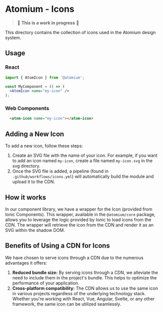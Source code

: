 # Atomium - Icons

> 🚧  **This is a work in progress** 🚧

This directory contains the collection of icons used in the Atomium design system.

## Usage

### React

```jsx
import { AtomIcon } from '@atomium';

const MyComponent = () => (
  <AtomIcon name="my-icon" />
);
```

### Web Components

```html
  <atom-icon name="my-icon"></atom-icon>
```

## Adding a New Icon
To add a new icon, follow these steps:

1. Create an SVG file with the name of your icon. For example, if you want to add an icon named `my-icon`, create a file named `my-icon.svg` in the svg directory.
2. Once the SVG file is added, a pipeline (found in `.github/workflows/icons.yml`) will automatically build the module and upload it to the CDN.

## How it works

In our component library, we have a wrapper for the Icon (provided from Ionic Components). This wrapper, available in the `@atomium/core` package, allows you to leverage the logic provided by Ionic to load icons from the CDN. The wrapper will retrieve the icon from the CDN and render it as an SVG within the shadow DOM.

## Benefits of Using a CDN for Icons
We have chosen to serve icons through a CDN due to the numerous advantages it offers:

1. **Reduced bundle size:** By serving icons through a CDN, we alleviate the need to include them in the project's bundle. This helps to optimize the performance of your application.
2. **Cross-platform compatibility:** The CDN allows us to use the same icon in various projects regardless of the underlying technology stack. Whether you're working with React, Vue, Angular, Svelte, or any other framework, the same icon can be utilized seamlessly.

